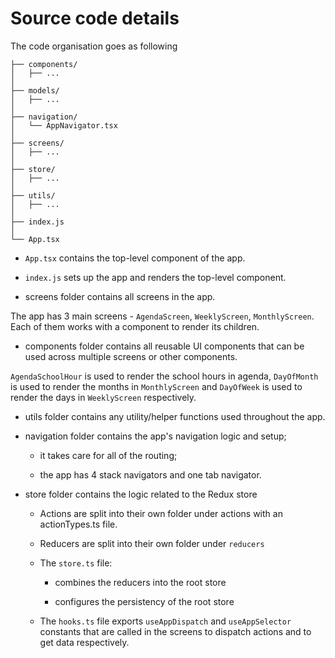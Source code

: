 # Source code details

The code organisation goes as following

```
├── components/
│   ├── ...
│       
├── models/
│   ├── ...
│   
├── navigation/
│   └── AppNavigator.tsx
│   
├── screens/
│   ├── ...
│   
├── store/
│   ├── ...
│   
├── utils/
│   ├── ...
│   
├── index.js
│   
└── App.tsx
```

- `App.tsx` contains the top-level component of the app.

- `index.js` sets up the app and renders the top-level component.

- screens folder contains all screens in the app.

The app has 3 main screens - `AgendaScreen`, `WeeklyScreen`, `MonthlyScreen`. Each of them works with a component to render its children.

- components folder contains all reusable UI components that can be used across multiple screens or other components.

`AgendaSchoolHour` is used to render the school hours in agenda, `DayOfMonth` is used to render the months in `MonthlyScreen` and `DayOfWeek` is used to render the days in `WeeklyScreen` respectively.

- utils folder contains any utility/helper functions used throughout the app.

- navigation folder contains the app's navigation logic and setup;

  - it takes care for all of the routing;

  - the app has 4 stack navigators and one tab navigator.

- store folder contains the logic related to the Redux store

  - Actions are split into their own folder under actions with an actionTypes.ts file.

  - Reducers are split into their own folder under `reducers`

  - The `store.ts` file:

    - combines the reducers into the root store

    - configures the persistency of the root store

  - The `hooks.ts` file exports `useAppDispatch` and `useAppSelector` constants that are called in the screens to dispatch actions and to get data respectively.
